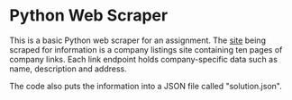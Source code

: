 # Python Web Scraper

This is a basic Python web scraper for an assignment. The  [site](http://data-interview.enigmalabs.org/companies/) being scraped for information is a company listings site containing ten pages of company links. Each link endpoint holds company-specific data such as name, description and address.

The code also puts the information into a JSON file called "solution.json".
